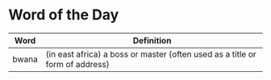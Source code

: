 # Word of the Day

|Word|Definition|
|---|---|
|bwana|(in east africa) a boss or master (often used as a title or form of address)|
